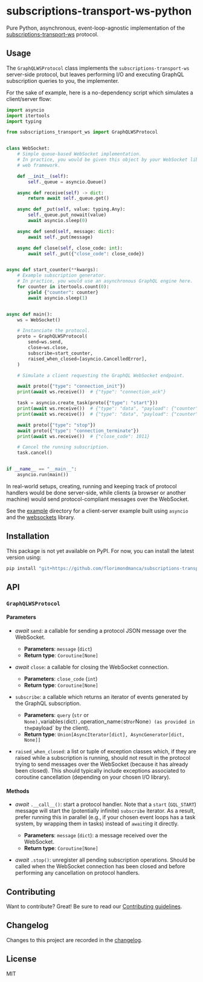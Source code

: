 # subscriptions-transport-ws-python

Pure Python, asynchronous, event-loop-agnostic implementation of the [subscriptions-transport-ws](https://github.com/apollographql/subscriptions-transport-ws) protocol.

## Usage

The `GraphQLWSProtocol` class implements the `subscriptions-transport-ws` server-side protocol, but leaves performing I/O and executing GraphQL subscription queries to you, the implementer.

For the sake of example, here is a no-dependency script which simulates a client/server flow:

```python
import asyncio
import itertools
import typing

from subscriptions_transport_ws import GraphQLWSProtocol


class WebSocket:
    # Simple queue-based WebSocket implementation.
    # In practice, you would be given this object by your WebSocket library or
    # web framework.

    def __init__(self):
        self._queue = asyncio.Queue()

    async def receive(self) -> dict:
        return await self._queue.get()

    async def _put(self, value: typing.Any):
        self._queue.put_nowait(value)
        await asyncio.sleep(0)

    async def send(self, message: dict):
        await self._put(message)

    async def close(self, close_code: int):
        await self._put({"close_code": close_code})


async def start_counter(**kwargs):
    # Example subscription generator.
    # In practice, you would use an asynchronous GraphQL engine here.
    for counter in itertools.count(0):
        yield {"counter": counter}
        await asyncio.sleep(1)


async def main():
    ws = WebSocket()

    # Instanciate the protocol.
    proto = GraphQLWSProtocol(
        send=ws.send,
        close=ws.close,
        subscribe=start_counter,
        raised_when_closed=[asyncio.CancelledError],
    )

    # Simulate a client requesting the GraphQL WebSocket endpoint.

    await proto({"type": "connection_init"})
    print(await ws.receive())  # {"type": "connection_ack"}

    task = asyncio.create_task(proto({"type": "start"}))
    print(await ws.receive())  # {"type": "data", "payload": {"counter": 0}}
    print(await ws.receive())  # {"type": "data", "payload": {"counter": 1}}

    await proto({"type": "stop"})
    await proto({"type": "connection_terminate"})
    print(await ws.receive())  # {"close_code": 1011}

    # Cancel the running subscription.
    task.cancel()


if __name__ == "__main__":
    asyncio.run(main())
```

In real-world setups, creating, running and keeping track of protocol handlers would be done server-side, while clients (a browser or another machine) would send protocol-compliant messages over the WebSocket.

See the [example](https://github.com/florimondmanca/subscriptions-transport-ws-python/tree/master/example) directory for a client-server example built using `asyncio` and the [websockets](https://websockets.readthedocs.io) library.

## Installation

This package is not yet available on PyPI. For now, you can install the latest version using:

```bash
pip install "git+https://github.com/florimondmanca/subscriptions-transport-ws-python.git"
```

## API

### `GraphQLWSProtocol`

#### Parameters

- _await_ `send`: a callable for sending a protocol JSON message over the WebSocket.

  - **Parameters**: `message` (`dict`)
  - **Return type**: `Coroutine[None]`

- _await_ `close`: a callable for closing the WebSocket connection.

  - **Parameters**: `close_code` (`int`)
  - **Return type**: `Coroutine[None]`

- `subscribe`: a callable which returns an iterator of events generated by the GraphQL subscription.

  - **Parameters**: `query` (`str` or `None),`variables`(`dict`),`operation_name`(`str`or`None`) (as provided in the`payload` by the client).
  - **Return type**: `Union[AsyncIterator[dict], AsyncGenerator[dict, None]]`

- `raised_when_closed`: a list or tuple of exception classes which, if they are raised while a subscription is running, should not result in the protocol trying to send messages over the WebSocket (because it has already been closed). This should typically include exceptions associated to coroutine cancellation (depending on your chosen I/O library).

#### Methods

- _await_ `.__call__()`: start a protocol handler. Note that a `start` (`GQL_START`) message will start the (potentially infinite) `subscribe` iterator. As a result, prefer running this in parallel (e.g., if your chosen event loops has a task system, by wrapping them in tasks) instead of `await`ing it directly.

  - **Parameters**: `message` (`dict`): a message received over the WebSocket.
  - **Return type**: `Coroutine[None]`

- _await_ `.stop()`: unregister all pending subscription operations. Should be called when the WebSocket connection has been closed and before performing any cancellation on protocol handlers.

## Contributing

Want to contribute? Great! Be sure to read our [Contributing guidelines](https://github.com/florimondmanca/subscriptions-transport-ws-python/tree/master/CONTRIBUTING.md).

## Changelog

Changes to this project are recorded in the [changelog](https://github.com/florimondmanca/subscriptions-transport-ws-python/tree/master/CHANGELOG.md).

## License

MIT
